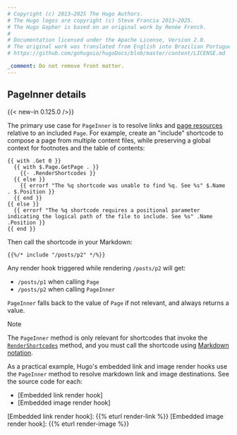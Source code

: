 ```yaml
---
# Copyright (c) 2013–2025 The Hugo Authors.
# The Hugo logos are copyright (c) Steve Francia 2013–2025.
# The Hugo Gopher is based on an original work by Renée French.
#
# Documentation licensed under the Apache License, Version 2.0.
# The original work was translated from English into Brazilian Portuguese.
# https://github.com/gohugoio/hugoDocs/blob/master/content/LICENSE.md

_comment: Do not remove front matter.
---
```


## PageInner details

{{< new-in 0.125.0 />}}

The primary use case for `PageInner` is to resolve links and [page resources](g) relative to an included `Page`. For example, create an "include" shortcode to compose a page from multiple content files, while preserving a global context for footnotes and the table of contents:

```go-html-template {file="layouts/shortcodes/include.html" copy=true}
{{ with .Get 0 }}
  {{ with $.Page.GetPage . }}
    {{- .RenderShortcodes }}
  {{ else }}
    {{ errorf "The %q shortcode was unable to find %q. See %s" $.Name . $.Position }}
  {{ end }}
{{ else }}
  {{ errorf "The %q shortcode requires a positional parameter indicating the logical path of the file to include. See %s" .Name .Position }}
{{ end }}
```

Then call the shortcode in your Markdown:

```text {file="content/posts/p1.md"}
{{%/* include "/posts/p2" */%}}
```

Any render hook triggered while rendering `/posts/p2` will get:

- `/posts/p1` when calling `Page`
- `/posts/p2` when calling `PageInner`

`PageInner` falls back to the value of `Page` if not relevant, and always returns a value.

> [!note]
> The `PageInner` method is only relevant for shortcodes that invoke the [`RenderShortcodes`] method, and you must call the shortcode using [Markdown notation].

As a practical example, Hugo's embedded link and image render hooks use the `PageInner` method to resolve markdown link and image destinations. See the source code for each:

- [Embedded link render hook]
- [Embedded image render hook]

[`RenderShortcodes`]: /methods/page/rendershortcodes/
[Markdown notation]: /content-management/shortcodes/#notation
[Embedded link render hook]: {{% eturl render-link %}}
[Embedded image render hook]: {{% eturl render-image %}}
